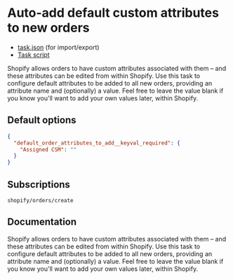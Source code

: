# Auto-add default custom attributes to new orders

* [task.json](../../tasks/auto-add-default-custom-attributes-to-new-orders.json) (for import/export)
* [Task script](./script.liquid)

Shopify allows orders to have custom attributes associated with them – and these attributes can be edited from within Shopify. Use this task to configure default attributes to be added to all new orders, providing an attribute name and (optionally) a value. Feel free to leave the value blank if you know you'll want to add your own values later, within Shopify.

## Default options

```json
{
  "default_order_attributes_to_add__keyval_required": {
    "Assigned CSM": ""
  }
}
```

## Subscriptions

```liquid
shopify/orders/create
```

## Documentation

Shopify allows orders to have custom attributes associated with them – and these attributes can be edited from within Shopify. Use this task to configure default attributes to be added to all new orders, providing an attribute name and (optionally) a value. Feel free to leave the value blank if you know you'll want to add your own values later, within Shopify.

